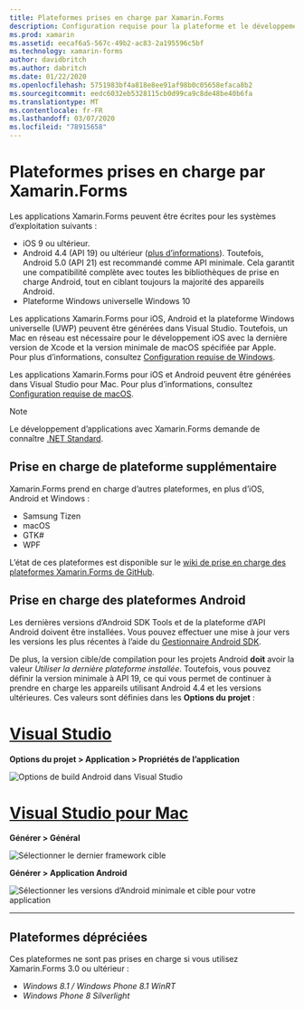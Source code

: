 ```yaml
---
title: Plateformes prises en charge par Xamarin.Forms
description: Configuration requise pour la plateforme et le développement pour Xamarin.Forms.
ms.prod: xamarin
ms.assetid: eecaf6a5-567c-49b2-ac83-2a195596c5bf
ms.technology: xamarin-forms
author: davidbritch
ms.author: dabritch
ms.date: 01/22/2020
ms.openlocfilehash: 5751983bf4a818e8ee91af98b0c05658efaca8b2
ms.sourcegitcommit: eedc6032eb5328115cb0d99ca9c8de48be40b6fa
ms.translationtype: MT
ms.contentlocale: fr-FR
ms.lasthandoff: 03/07/2020
ms.locfileid: "78915658"
---
```

# <a name="xamarinforms-supported-platforms"></a>Plateformes prises en charge par Xamarin.Forms

Les applications Xamarin.Forms peuvent être écrites pour les systèmes d’exploitation suivants :

- iOS 9 ou ultérieur.
- Android 4.4 (API 19) ou ultérieur ([plus d’informations](#android-platform-support)). Toutefois, Android 5.0 (API 21) est recommandé comme API minimale. Cela garantit une compatibilité complète avec toutes les bibliothèques de prise en charge Android, tout en ciblant toujours la majorité des appareils Android.
- Plateforme Windows universelle Windows 10

Les applications Xamarin.Forms pour iOS, Android et la plateforme Windows universelle (UWP) peuvent être générées dans Visual Studio. Toutefois, un Mac en réseau est nécessaire pour le développement iOS avec la dernière version de Xcode et la version minimale de macOS spécifiée par Apple. Pour plus d’informations, consultez [Configuration requise de Windows](~/cross-platform/get-started/requirements.md#windows-requirements).

Les applications Xamarin.Forms pour iOS et Android peuvent être générées dans Visual Studio pour Mac. Pour plus d’informations, consultez [Configuration requise de macOS](~/cross-platform/get-started/requirements.md#macos-requirements).

> [!NOTE]
> Le développement d’applications avec Xamarin.Forms demande de connaître [.NET Standard](~/cross-platform/app-fundamentals/net-standard.md).

## <a name="additional-platform-support"></a>Prise en charge de plateforme supplémentaire

Xamarin.Forms prend en charge d’autres plateformes, en plus d’iOS, Android et Windows :

- Samsung Tizen
- macOS
- GTK#
- WPF

L’état de ces plateformes est disponible sur le [wiki de prise en charge des plateformes Xamarin.Forms de GitHub](https://github.com/xamarin/Xamarin.Forms/wiki/Platform-Support).

## <a name="android-platform-support"></a>Prise en charge des plateformes Android

Les dernières versions d’Android SDK Tools et de la plateforme d’API Android doivent être installées. Vous pouvez effectuer une mise à jour vers les versions les plus récentes à l’aide du [Gestionnaire Android SDK](~/android/get-started/installation/android-sdk.md).

De plus, la version cible/de compilation pour les projets Android **doit** avoir la valeur *Utiliser la dernière plateforme installée*. Toutefois, vous pouvez définir la version minimale à API 19, ce qui vous permet de continuer à prendre en charge les appareils utilisant Android 4.4 et les versions ultérieures. Ces valeurs sont définies dans les **Options du projet** :

# <a name="visual-studio"></a>[Visual Studio](#tab/windows)

**Options du projet > Application > Propriétés de l’application**

![Options de build Android dans Visual Studio](requirements-images/options-android-vs-sml.png)

# <a name="visual-studio-for-mac"></a>[Visual Studio pour Mac](#tab/macos)

**Générer > Général**

![Sélectionner le dernier framework cible](requirements-images/options-general-sml.png)

**Générer > Application Android**

![Sélectionner les versions d’Android minimale et cible pour votre application](requirements-images/options-android-sml.png)

-----

## <a name="deprecated-platforms"></a>Plateformes dépréciées

Ces plateformes ne sont pas prises en charge si vous utilisez Xamarin.Forms 3.0 ou ultérieur :

- *Windows 8.1 / Windows Phone 8.1 WinRT*
- *Windows Phone 8 Silverlight*
